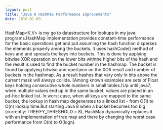 ```yaml
---
layout: post
title: "Java 8 HashMap Performance Improvements"
date: 2018-01-09
---
```


 HashMap<K,V> is my go to datastructure for lookups in my java programs.HashMap implementation provides constant-time performance for the basic operations get and put assuming the hash function disperses the elements properly among the buckets. It uses hashCode() method of keys and and spreads the keys into buckets. This is done by applying bitwise XOR operation on the lower bits withthe higher bits of the hash and the result is used to find the bucket number in the hashmap. The bucket is found by applying bitwise and opertaion on the XOR result and number of buckets in the hashmap. As a result hashes that vary only in bits above the current mask will always collide. (Among known examples are sets of Float keys holding consecutive whole numbers in small tables.)Up until java7, when multiple values end up in the same bucket, values are placed in an ad-hoc linked list. In worst case, when all keys are mapped to the same bucket, the lookup in hash map degenerates to a linked list - from O(1) to O(n) lookup time.But starting Java 8 when a bucket becomes too big (currently: TREEIFY_THRESHOLD = 8), HashMap dynamically replaces it with an implementation of tree map and there by changing the worst case performance from O(n) to O(logn).
